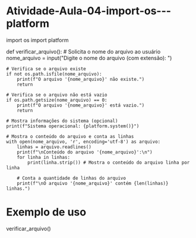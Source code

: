 # Atividade-Aula-04-import-os---platform

import os
import platform

def verificar_arquivo():
    # Solicita o nome do arquivo ao usuário
    nome_arquivo = input("Digite o nome do arquivo (com extensão): ")

    # Verifica se o arquivo existe
    if not os.path.isfile(nome_arquivo):
        print(f"O arquivo '{nome_arquivo}' não existe.")
        return

    # Verifica se o arquivo não está vazio
    if os.path.getsize(nome_arquivo) == 0:
        print(f"O arquivo '{nome_arquivo}' está vazio.")
        return

    # Mostra informações do sistema (opcional)
    print(f"Sistema operacional: {platform.system()}")

    # Mostra o conteúdo do arquivo e conta as linhas
    with open(nome_arquivo, 'r', encoding='utf-8') as arquivo:
        linhas = arquivo.readlines()
        print(f"\nConteúdo do arquivo '{nome_arquivo}':\n")
        for linha in linhas:
            print(linha.strip()) # Mostra o conteúdo do arquivo linha por linha

        # Conta a quantidade de linhas do arquivo
        print(f"\nO arquivo '{nome_arquivo}' contém {len(linhas)} linhas.")

# Exemplo de uso
verificar_arquivo()
